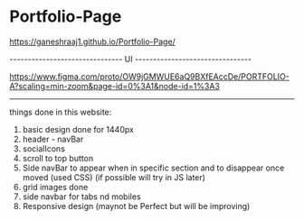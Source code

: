 # Portfolio-Page

https://ganeshraaj1.github.io/Portfolio-Page/

------------------------------- UI --------------------------------

https://www.figma.com/proto/OW9jGMWUE6aQ9BXfEAccDe/PORTFOLIO-A?scaling=min-zoom&page-id=0%3A1&node-id=1%3A3

-------------------------------------------------------------------

things done in this website:

1. basic design done for 1440px
2. header - navBar
3. socialIcons
4. scroll to top button
5. Side navBar to appear when in specific section and to disappear once moved (used CSS) (if possible will try in JS later)
6. grid images done
7. side navbar for tabs nd mobiles 
8. Responsive design (maynot be Perfect but will be improving)
